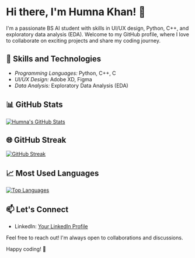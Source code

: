 # Hi there, I'm Humna Khan! 👋

I'm a passionate BS AI student with skills in UI/UX design, Python, C++, and exploratory data analysis (EDA). Welcome to my GitHub profile, where I love to collaborate on exciting projects and share my coding journey.

## 🚀 Skills and Technologies

- *Programming Languages:* Python, C++, C
- *UI/UX Design:* Adobe XD, Figma
- *Data Analysis:* Exploratory Data Analysis (EDA)


## 📊 GitHub Stats

[![Humna's GitHub Stats](https://github-readme-stats.vercel.app/api?username=Humna-Khan&show_icons=true&count_private=true&theme=dark)](https://github.com/Humna-Khan)

## 🌐 GitHub Streak

[![GitHub Streak](https://github-readme-streak-stats.herokuapp.com/?user=Humna-Khan&theme=dark)](https://github.com/Humna-Khan)

## 📈 Most Used Languages

[![Top Languages](https://github-readme-stats.vercel.app/api/top-langs/?username=Humna-Khan&layout=compact&theme=dark)](https://github.com/Humna-Khan)

## 📫 Let's Connect

- LinkedIn: [Your LinkedIn Profile]([link-to-linkedin](https://www.linkedin.com/in/humna-khan-979503226/))

Feel free to reach out! I'm always open to collaborations and discussions.

Happy coding! 🚀
